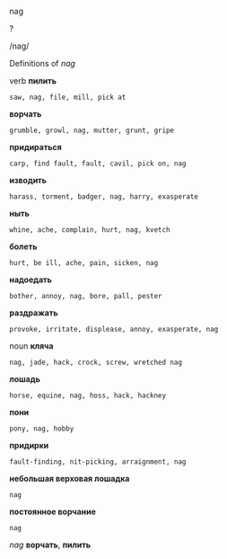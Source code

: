 nag

?

/naɡ/

Definitions of _nag_

verb
**пилить**

    saw, nag, file, mill, pick at
**ворчать**

    grumble, growl, nag, mutter, grunt, gripe
**придираться**

    carp, find fault, fault, cavil, pick on, nag
**изводить**

    harass, torment, badger, nag, harry, exasperate
**ныть**

    whine, ache, complain, hurt, nag, kvetch
**болеть**

    hurt, be ill, ache, pain, sicken, nag
**надоедать**

    bother, annoy, nag, bore, pall, pester
**раздражать**

    provoke, irritate, displease, annoy, exasperate, nag

noun
**кляча**

    nag, jade, hack, crock, screw, wretched nag
**лошадь**

    horse, equine, nag, hoss, hack, hackney
**пони**

    pony, nag, hobby
**придирки**

    fault-finding, nit-picking, arraignment, nag
**небольшая верховая лошадка**

    nag
**постоянное ворчание**

    nag

_nag_
**ворчать**, **пилить**